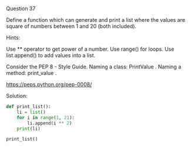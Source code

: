 Question 37

Define a function which can generate and print a list where the values 
are square of numbers between 1 and 20 (both included).

Hints:

Use ** operator to get power of a number. Use range() for loops. Use list.append() 
to add values into a list.

Consider the PEP 8 - Style Guide. Naming a class: PrintValue . Naming a method: print_value .

https://peps.python.org/pep-0008/

Solution:

```python
def print_list():
	li = list()
	for i in range(1, 21):
		li.append(i ** 2)
	print(li)

print_list()
```
